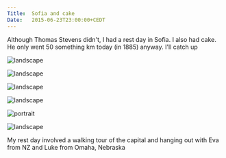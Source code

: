 ```yaml
---
Title:	Sofia and cake
Date:	2015-06-23T23:00:00+CEDT
---
```


Although Thomas Stevens didn't, I had a rest day in Sofia. I also had cake. He only went 50 something km today (in 1885) anyway. I'll catch up

![landscape](https://farm1.staticflickr.com/332/19433994366_862b2cae69.jpg "Kris the tour guide")

![landscape](https://farm1.staticflickr.com/264/19272500800_c2d374c985.jpg "Roman ruins")

![landscape](https://farm1.staticflickr.com/552/18839472803_7735e5e3ba.jpg "St George's church, Sofia")

![landscape](https://farm4.staticflickr.com/3796/19273982509_c9a0b5826e.jpg "Sofia")

![portrait](https://farm1.staticflickr.com/418/19434064026_af8a6cb5e5.jpg "Church")

![landscape](https://farm1.staticflickr.com/528/19434090386_c2c7dedfc7.jpg "Street dancing")

My rest day involved a walking tour of the capital and hanging out with Eva from NZ and Luke from Omaha, Nebraska

